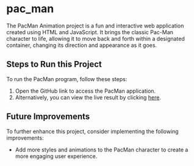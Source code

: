 # pac_man

The PacMan Animation project is a fun and interactive web application created using HTML and JavaScript. It brings the classic Pac-Man character to life, allowing it to move back and forth within a designated container, changing its direction and appearance as it goes.

## Steps to Run this Project
To run the PacMan program, follow these steps:
1. Open the GitHub link to access the PacMan application.
2. Alternatively, you can view the live result by clicking [here](https://prakashkumarmca23.github.io/pac_man/).

## Future Improvements
To further enhance this project, consider implementing the following improvements:
- Add more styles and animations to the PacMan character to create a more engaging user experience.
